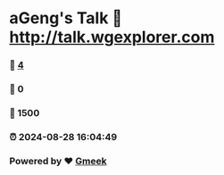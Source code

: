 # aGeng's Talk :link: http://talk.wgexplorer.com 
### :page_facing_up: [4](http://talk.wgexplorer.com/tag.html) 
### :speech_balloon: 0 
### :hibiscus: 1500 
### :alarm_clock: 2024-08-28 16:04:49 
### Powered by :heart: [Gmeek](https://github.com/Meekdai/Gmeek)

